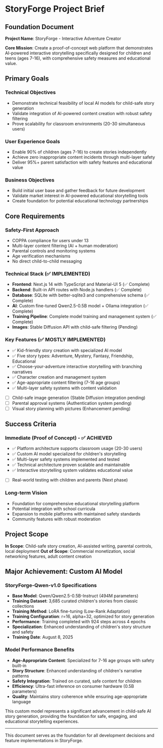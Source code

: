 # StoryForge Project Brief

## Foundation Document

**Project Name**: StoryForge - Interactive Adventure Creator

**Core Mission**: Create a proof-of-concept web platform that demonstrates AI-powered interactive storytelling specifically designed for children and teens (ages 7-16), with comprehensive safety measures and educational value.

## Primary Goals

### Technical Objectives
- Demonstrate technical feasibility of local AI models for child-safe story generation
- Validate integration of AI-powered content creation with robust safety filtering
- Prove scalability for classroom environments (20-30 simultaneous users)

### User Experience Goals
- Enable 90% of children (ages 7-16) to create stories independently
- Achieve zero inappropriate content incidents through multi-layer safety
- Deliver 95%+ parent satisfaction with safety features and educational value

### Business Objectives
- Build initial user base and gather feedback for future development
- Validate market interest in AI-powered educational storytelling tools
- Create foundation for potential educational technology partnerships

## Core Requirements

### Safety-First Approach
- COPPA compliance for users under 13
- Multi-layer content filtering (AI + human moderation)
- Parental controls and monitoring systems
- Age verification mechanisms
- No direct child-to-child messaging

### Technical Stack (✅ IMPLEMENTED)
- **Frontend**: Next.js 14 with TypeScript and Material-UI 5 (✅ Complete)
- **Backend**: Built-in API routes with Node.js handlers (✅ Complete)
- **Database**: SQLite with better-sqlite3 and comprehensive schema (✅ Complete)
- **AI**: Custom fine-tuned Qwen2.5-0.5B model + Ollama integration (✅ Complete)
- **Training Pipeline**: Complete model training and management system (✅ Complete)
- **Images**: Stable Diffusion API with child-safe filtering (Pending)

### Key Features (✅ MOSTLY IMPLEMENTED)
- ✅ Kid-friendly story creation with specialized AI model
- ✅ Five story types: Adventure, Mystery, Fantasy, Friendship, Educational
- ✅ Choose-your-adventure interactive storytelling with branching narratives
- ✅ Character creation and management system
- ✅ Age-appropriate content filtering (7-16 age groups)
- ✅ Multi-layer safety systems with content validation
- [ ] Child-safe image generation (Stable Diffusion integration pending)
- [ ] Parental approval systems (Authentication system pending)
- [ ] Visual story planning with pictures (Enhancement pending)

## Success Criteria

### Immediate (Proof of Concept) - ✅ ACHIEVED
- ✅ Platform architecture supports classroom usage (20-30 users)
- ✅ Custom AI model specialized for children's storytelling
- ✅ Multi-layer safety systems implemented and tested
- ✅ Technical architecture proven scalable and maintainable
- ✅ Interactive storytelling system validates educational value
- [ ] Real-world testing with children and parents (Next phase)

### Long-term Vision
- Foundation for comprehensive educational storytelling platform
- Potential integration with school curricula
- Expansion to mobile platforms with maintained safety standards
- Community features with robust moderation

## Project Scope

**In Scope**: Child-safe story creation, AI-assisted writing, parental controls, local deployment
**Out of Scope**: Commercial monetization, social networking features, adult content creation

## Major Achievement: Custom AI Model

### StoryForge-Qwen-v1.0 Specifications
- **Base Model**: Qwen/Qwen2.5-0.5B-Instruct (494M parameters)
- **Training Dataset**: 3,685 curated children's stories from classic collections
- **Training Method**: LoRA fine-tuning (Low-Rank Adaptation)
- **Training Configuration**: r=16, alpha=32, optimized for story generation
- **Performance**: Training completed with 924 steps across 4 epochs
- **Specialization**: Enhanced understanding of children's story structure and safety
- **Training Date**: August 8, 2025

### Model Performance Benefits
- **Age-Appropriate Content**: Specialized for 7-16 age groups with safety built-in
- **Story Structure**: Enhanced understanding of children's narrative patterns
- **Safety Integration**: Trained on curated, safe content for children
- **Efficiency**: Ultra-fast inference on consumer hardware (0.5B parameters)
- **Quality**: Maintains story coherence while ensuring age-appropriate language

This custom model represents a significant advancement in child-safe AI story generation, providing the foundation for safe, engaging, and educational storytelling experiences.

---

This document serves as the foundation for all development decisions and feature implementations in StoryForge.